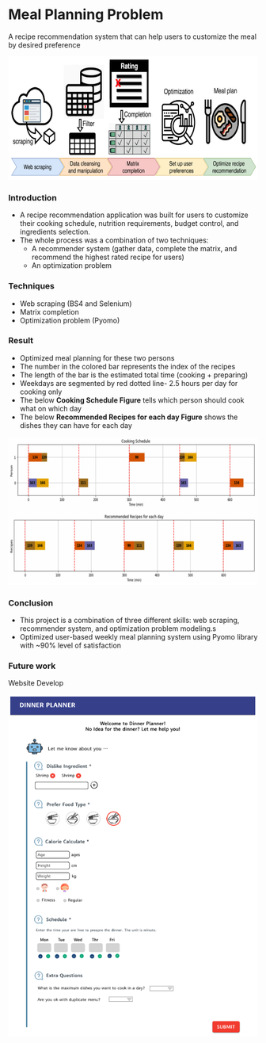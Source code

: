 # Meal Planning Problem
<div id="header" align="left">
    <p>A recipe recommendation system that can help users to customize the meal by desired preference</p>
    <img src="https://github.com/Leo06660/Recipe-Recommender-System/blob/master/chart/Flowchart.png?raw=true" height="250" />
</div>

### Introduction
<ul>
    <li>A recipe recommendation application was built for users to customize their cooking schedule, nutrition requirements, budget control, and ingredients selection. </li>
    <li>The whole process was a combination of two techniques:
      <ul>
        <li> A recommender system (gather data, complete the matrix, and recommend the highest rated recipe for users)</li>
        <li> An optimization problem</li>
      </ul>
    </li>
</ul>

### Techniques
<ul>
    <li>Web scraping (BS4 and Selenium)</li>
    <li>Matrix completion</li>
    <li>Optimization problem (Pyomo)</li>
</ul>

### Result
<div id="header" align="left">
    <ul>
        <li>Optimized meal planning for these two persons</li>
        <li>The number in the colored bar represents the index of the recipes</li>
        <li>The length of the bar is the estimated total time (cooking + preparing)</li>
        <li>Weekdays are segmented by red dotted line- 2.5 hours per day for cooking only</li>
        <li>The below <strong>Cooking Schedule Figure</strong> tells which person should cook what on which day</li>
        <li>The below <strong>Recommended Recipes for each day Figure</strong> shows the dishes they can have for each day</li>
    </ul>
    <img src="https://github.com/Leo06660/Recipe-Recommender-System/blob/master/chart/Single%20Solution%20Figure.png?raw=true" height="300" />
</div>

### Conclusion
<div id="header" align="left">
    <ul>
        <li>This project is a combination of three different skills: web scraping, recommender system, and optimization problem modeling.s</li>
        <li>Optimized user-based weekly meal planning system using Pyomo library with ~90% level of satisfaction</li>
</div>

### Future work
<div id="header" align="left">
    <p>Website Develop</p>
    <img src="https://github.com/Leo06660/Recipe-Recommender-System/blob/master/chart/future_work.png" />
</div>

